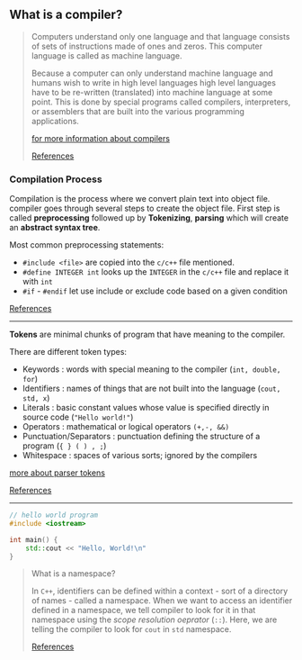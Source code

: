 ## What is a compiler?

> Computers understand only one language and that language consists of sets of instructions made of ones and zeros. This computer language is called as machine language.
>
> Because a computer can only understand machine language and humans wish  to write in high level languages high level languages have to be  re-written (translated) into machine language at some point. This is  done by special programs called compilers, interpreters, or assemblers  that are built into the various programming applications.
>
> [for more information about compilers](https://en.wikiversity.org/wiki/C%2B%2B/Introduction#Compiling_the_code)
>
> [References](https://cplusplus.com/doc/tutorial/introduction/)

### Compilation Process

Compilation is the process where we convert plain text into object file. compiler goes through several steps to create the object file. First step is called **preprocessing** followed up by **Tokenizing**, **parsing** which will create an **abstract syntax tree**.

Most common preprocessing statements:
- `#include <file>` are copied into the `c/c++` file mentioned.
- `#define INTEGER int` looks up the `INTEGER` in the `c/c++` file and replace it with `int`  
- `#if` - `#endif` let use include or exclude code based on a given condition

[References](https://www.youtube.com/watch?v=3tIqpEmWMLI&amp;list=PLlrATfBNZ98dudnM48yfGUldqGD0S4FFb&amp;index=6)

---

**Tokens** are minimal chunks of program that have meaning to the compiler.

There are different token types:

- Keywords : words with special meaning to the compiler (`int, double, for`)
- Identifiers : names of things that are not built into the language (`cout, std, x`)
- Literals : basic constant values whose value is specified directly in source code (`"Hello world!"`)
- Operators : mathematical or logical operators `(+,-, &&)`
- Punctuation/Separators : punctuation defining the structure of a program (`{ } ( ) , ;`)
- Whitespace : spaces of various sorts; ignored by the compilers

[more about parser tokens](https://youtu.be/eF9qWbuQLuw?t=169)

[References](https://ocw.mit.edu/courses/electrical-engineering-and-computer-science/6-096-introduction-to-c-january-iap-2011/lecture-notes/MIT6_096IAP11_lec01.pdf)

---

```cpp
// hello world program
#include <iostream>

int main() {
    std::cout << "Hello, World!\n"
}
```

>  What is a namespace?
>
> In `C++`, identifiers can be defined within a context - sort of a directory of names - called a namespace. When we want to access an identifier defined in a namespace, we tell compiler to look for it in that namespace using the *scope resolution oeprator* (`::`). Here, we are telling the compiler to look for `cout` in `std` namespace.
>
> [References](https://ocw.mit.edu/courses/electrical-engineering-and-computer-science/6-096-introduction-to-c-january-iap-2011/lecture-notes/MIT6_096IAP11_lec01.pdf)